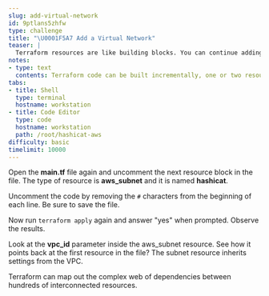 ```yaml
---
slug: add-virtual-network
id: 9ptlans5zhfw
type: challenge
title: "\U0001F5A7 Add a Virtual Network"
teaser: |
  Terraform resources are like building blocks. You can continue adding more blocks until your infrastructure reaches the desired state.
notes:
- type: text
  contents: Terraform code can be built incrementally, one or two resources at a time.
tabs:
- title: Shell
  type: terminal
  hostname: workstation
- title: Code Editor
  type: code
  hostname: workstation
  path: /root/hashicat-aws
difficulty: basic
timelimit: 10000
---
```

Open the **main.tf** file again and uncomment the next resource block in the file. The type of resource is **aws_subnet** and it is named **hashicat**.

Uncomment the code by removing the `#` characters from the beginning of each line. Be sure to save the file.

Now run `terraform apply` again and answer "yes" when prompted. Observe the results.

Look at the **vpc_id** parameter inside the aws_subnet resource. See how it points back at the first resource in the file? The subnet resource inherits settings from the VPC.

Terraform can map out the complex web of dependencies between hundreds of interconnected resources.
